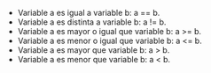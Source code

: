 * Variable a es igual a variable b: a == b.
* Variable a es distinta a variable b: a != b.
* Variable a es mayor o igual que variable b: a >= b.
* Variable a es menor o igual que variable b: a <= b.
* Variable a es mayor que variable b: a > b.
* Variable a es menor que variable b: a < b.